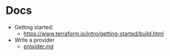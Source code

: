 # Docs
* Getting started: 
  * https://www.terraform.io/intro/getting-started/build.html
* Write a provider
  * [provider.md](provider.md)
  
